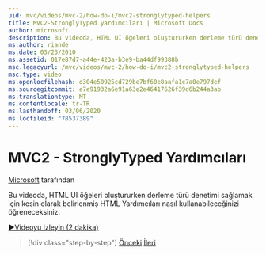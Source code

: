 ```yaml
---
uid: mvc/videos/mvc-2/how-do-i/mvc2-stronglytyped-helpers
title: MVC2-StronglyTyped yardımcıları | Microsoft Docs
author: microsoft
description: Bu videoda, HTML UI öğeleri oluştururken derleme türü denetimi sağlamak için kesin olarak belirlenmiş HTML Yardımcıları nasıl kullanabileceğinizi öğreneceksiniz.
ms.author: riande
ms.date: 03/23/2010
ms.assetid: 017e87d7-a44e-423a-b3e9-ba44df99388b
msc.legacyurl: /mvc/videos/mvc-2/how-do-i/mvc2-stronglytyped-helpers
msc.type: video
ms.openlocfilehash: d304e50925cd729be7bf60e8aafa1c7a0e797def
ms.sourcegitcommit: e7e91932a6e91a63e2e46417626f39d6b244a3ab
ms.translationtype: MT
ms.contentlocale: tr-TR
ms.lasthandoff: 03/06/2020
ms.locfileid: "78537389"
---
```

# <a name="mvc2---stronglytyped-helpers"></a>MVC2 - StronglyTyped Yardımcıları

[Microsoft](https://github.com/microsoft) tarafından

Bu videoda, HTML UI öğeleri oluştururken derleme türü denetimi sağlamak için kesin olarak belirlenmiş HTML Yardımcıları nasıl kullanabileceğinizi öğreneceksiniz.

[&#9654;Videoyu izleyin (2 dakika)](https://channel9.msdn.com/Blogs/ASP-NET-Site-Videos/mvc2-stronglytyped-helpers)

> [!div class="step-by-step"]
> [Önceki](mvc2-html-encoding.md)
> [İleri](mvc2-model-validation.md)

